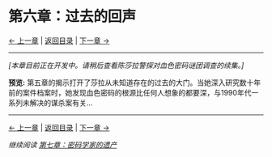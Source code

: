 # 第六章：过去的回声

[← 上一章](chapter05.md) | [返回目录](../index.md) | [下一章 →](chapter07.md)

---

*[本章目前正在开发中。请稍后查看陈莎拉警探对血色密码谜团调查的续集。]*

**预览:**
第五章的揭示打开了莎拉从未知道存在的过去的大门。当她深入研究数十年前的案件档案时，她发现血色密码的根源比任何人想象的都要深，与1990年代一系列未解决的谋杀案有关...

---

[← 上一章](chapter05.md) | [返回目录](../index.md) | [下一章 →](chapter07.md)

*继续阅读 [第七章：密码学家的遗产](chapter07.md)*